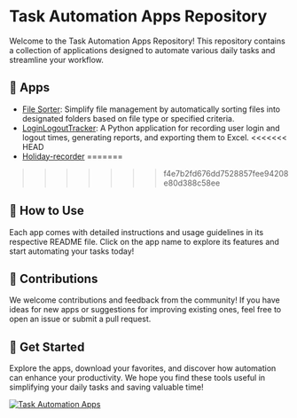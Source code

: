 # Task Automation Apps Repository

Welcome to the Task Automation Apps Repository! This repository contains a collection of applications designed to automate various daily tasks and streamline your workflow.

## 🚀 Apps

- [File Sorter](tasks/file-sorter/files-sorter.md): Simplify file management by automatically sorting files into designated folders based on file type or specified criteria.
- [LoginLogoutTracker](https://github.com/ajmalrasouli/Task-Automation-Apps/blob/main/tasks/LogTracker/logtracker.md): A Python application for recording user login and logout times, generating reports, and exporting them to Excel.
<<<<<<< HEAD
- [Holiday-recorder](https://github.com/ajmalrasouli/Task-Automation-Apps/blob/main/tasks/holiday-recorder/holiday.md)
=======
>>>>>>> f4e7b2fd676dd7528857fee94208e80d388c58ee

## 📖 How to Use

Each app comes with detailed instructions and usage guidelines in its respective README file. Click on the app name to explore its features and start automating your tasks today!

## 🌟 Contributions

We welcome contributions and feedback from the community! If you have ideas for new apps or suggestions for improving existing ones, feel free to open an issue or submit a pull request.

## 🚀 Get Started

Explore the apps, download your favorites, and discover how automation can enhance your productivity. We hope you find these tools useful in simplifying your daily tasks and saving valuable time!

[![Task Automation Apps](https://img.shields.io/badge/Task%20Automation-Apps-green)](https://github.com/ajmalrasouli/Task-Automation-Apps)
